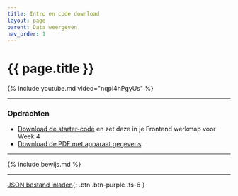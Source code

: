```yaml
---
title: Intro en code download
layout: page
parent: Data weergeven
nav_order: 1
---
```


# {{ page.title }}

{% include youtube.md video="nqpl4hPgyUs" %}

---


### Opdrachten
- [Download de starter-code](data-weergeven.zip) en zet deze in je Frontend werkmap voor Week 4
- [Download de PDF met apparaat gegevens](verbruik_apparaten.pdf).

---

{% include bewijs.md %}

---

[JSON bestand inladen](2-json-laden){: .btn .btn-purple .fs-6 }

